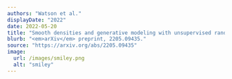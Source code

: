 ```yaml
---
authors: "Watson et al."
displayDate: "2022"
date: 2022-05-20
title: "Smooth densities and generative modeling with unsupervised random forests"
blurb: "<em>arXiv</em> preprint, 2205.09435."
source: "https://arxiv.org/abs/2205.09435"
image:
  url: /images/smiley.png
  alt: "smiley"
---
```

